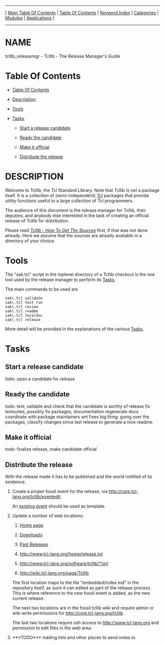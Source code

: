 
[//000000001]: # (tcllib\_releasemgr \- )
[//000000002]: # (Generated from file 'tcllib\_releasemgr\.man' by tcllib/doctools with format 'markdown')
[//000000003]: # (tcllib\_releasemgr\(n\) 1 tcllib "")

<hr> [ <a href="../../../toc.md">Main Table Of Contents</a> &#124; <a
href="../../toc.md">Table Of Contents</a> &#124; <a
href="../../../index.md">Keyword Index</a> &#124; <a
href="../../../toc0.md">Categories</a> &#124; <a
href="../../../toc1.md">Modules</a> &#124; <a
href="../../../toc2.md">Applications</a> ] <hr>

# NAME

tcllib\_releasemgr \- Tcllib \- The Release Manager's Guide

# <a name='toc'></a>Table Of Contents

  - [Table Of Contents](#toc)

  - [Description](#section1)

  - [Tools](#section2)

  - [Tasks](#section3)

      - [Start a release candidate](#subsection1)

      - [Ready the candidate](#subsection2)

      - [Make it official](#subsection3)

      - [Distribute the release](#subsection4)

# <a name='description'></a>DESCRIPTION

Welcome to Tcllib, the Tcl Standard Library\. Note that Tcllib is not a package
itself\. It is a collection of \(semi\-independent\)
*[Tcl](\.\./\.\./\.\./index\.md\#tcl)* packages that provide utility functions
useful to a large collection of Tcl programmers\.

The audience of this document is the release manager for Tcllib, their deputies,
and anybody else interested in the task of creating an official release of
Tcllib for distribution\.

Please read *[Tcllib \- How To Get The Sources](tcllib\_sources\.md)* first,
if that was not done already\. Here we assume that the sources are already
available in a directory of your choice\.

# <a name='section2'></a>Tools

The "sak\.tcl" script in the toplevel directory of a Tcllib checkout is the one
tool used by the release manager to perform its [Tasks](#section3)\.

The main commands to be used are

    sak\.tcl validate
    sak\.tcl test run
    sak\.tcl review
    sak\.tcl readme
    sak\.tcl localdoc
    sak\.tcl release

More detail will be provided in the explanations of the various
[Tasks](#section3)\.

# <a name='section3'></a>Tasks

## <a name='subsection1'></a>Start a release candidate

todo: open a candidate for release

## <a name='subsection2'></a>Ready the candidate

todo: test, validate and check that the candidate is worthy of release fix
testsuites, possibly fix packages, documentation regenerate docs coordinate with
package maintainers wrt fixes big thing: going over the packages, classify
changes since last release to generate a nice readme\.

## <a name='subsection3'></a>Make it official

todo: finalize release, make candidate official

## <a name='subsection4'></a>Distribute the release

With the release made it has to be published and the world notified of its
existence\.

  1. Create a proper fossil event for the release, via
     [http://core\.tcl\-lang\.org/tcllib/eventedit](http://core\.tcl\-lang\.org/tcllib/eventedit)\.

     An [existing
     event](http://core\.tcl\-lang\.org/tcllib/event/dac0ddcd2e990234143196b4dc438fe01e7b9817)
     should be used as template\.

  1. Update a number of web locations:

       1) [Home
          page](http://core\.tcl\-lang\.org/tcllib/doc/trunk/embedded/index\.md)

       1) [Downloads](http://core\.tcl\-lang\.org/tcllib/wiki?name=Downloads)

       1) [Past
          Releases](http://core\.tcl\-lang\.org/tcllib/wiki?name=Past\+Releases)

       1) [http://www\.tcl\-lang\.org/home/release\.txt](http://www\.tcl\-lang\.org/home/release\.txt)

       1) [http://www\.tcl\-lang\.org/software/tcllib/\*\.tml](http://www\.tcl\-lang\.org/software/tcllib/\*\.tml)

       1) [http://wiki\.tcl\-lang\.org/page/Tcllib](http://wiki\.tcl\-lang\.org/page/Tcllib)

     The first location maps to the file "embedded/index\.md" in the repository
     itself, as such it can edited as part of the release process\. This is where
     reference to the new fossil event is added, as the new current release\.

     The next two locations are in the fossil tcllib wiki and require admin or
     wiki write permissions for
     [http://core\.tcl\-lang\.org/tcllib](http://core\.tcl\-lang\.org/tcllib)\.

     The last two locations require ssh access to
     [http://www\.tcl\-lang\.org](http://www\.tcl\-lang\.org) and permission to
     edit files in the web area\.

  1. \*\*\*TODO\*\*\* mailing lists and other places to send notes to\.
